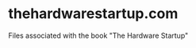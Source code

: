 thehardwarestartup.com
======================

Files associated with the book "The Hardware Startup"
